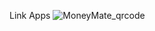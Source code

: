 Link Apps
![MoneyMate_qrcode](https://github.com/user-attachments/assets/46859491-4869-4351-9ab3-e74d222b9306)
